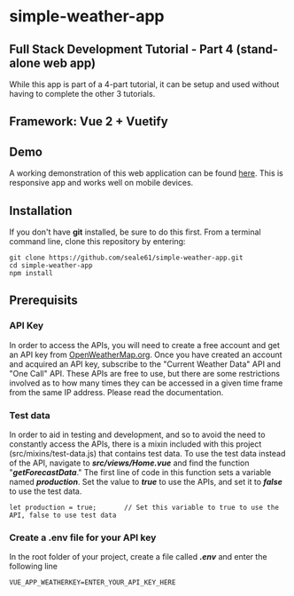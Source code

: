 # simple-weather-app
## Full Stack Development Tutorial - Part 4 (stand-alone web app)
While this app is part of a 4-part tutorial, it can be setup and used without having to complete the other 3 tutorials.  

## Framework: Vue 2 + Vuetify
## Demo
A working demonstration of this web application can be found [here](https://weather.sealeweb.com). This is responsive app and works well on mobile devices.  
## Installation
If you don't have **git** installed, be sure to do this first. From a terminal command line, clone this repository by entering:   
  
    git clone https://github.com/seale61/simple-weather-app.git  
    cd simple-weather-app  
    npm install  

## Prerequisits
### API Key
In order to access the APIs, you will need to create a free account and get an API key from [OpenWeatherMap.org](https://openweathermap.org/api). Once you have created an account and acquired an API key, subscribe to the "Current Weather Data" API and "One Call" API. These APIs are free to use, but there are some restrictions involved as to how many times they can be accessed in a given time frame from the same IP address. Please read the documentation.  

### Test data
In order to aid in testing and development, and so to avoid the need to constantly access the APIs, there is a mixin included with this project (src/mixins/test-data.js) that contains test data. To use the test data instead of the API, navigate to ___src/views/Home.vue___ and find the function "___getForecastData___." The first line of code in this function sets a variable named ***production***. Set the value to ***true*** to use the APIs, and set it to ***false*** to use the test data.  

    let production = true;       // Set this variable to true to use the API, false to use test data  

### Create a .env file for your API key
In the root folder of your project, create a file called ___***.env***___ and enter the following line

    VUE_APP_WEATHERKEY=ENTER_YOUR_API_KEY_HERE
    

   
